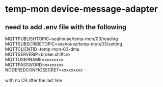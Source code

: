 # temp-mon device-message-adapter
## need to add .env file with the following
MQTTPUBLISHTOPIC=seahouse\/temp-mon\/03\/reading<br/>
MQTTSUBSCRIBETOPIC=seahouse\/temp-mon\/03\/setting<br/>
MQTTCLIENTID=temp-mon-03-dma<br/>
MQTTSERVERIP=broker.shiftr.io<br/>
MQTTUSERNAME=xxxxxxxx<br/>
MQTTPASSWORD=xxxxxxxx<br/>
NODEREDCONFIGSECRET=xxxxxxxxx<br/>
<br/>
with no CR after the last line

